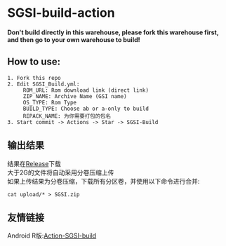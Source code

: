 # SGSI-build-action
**Don't build directly in this warehouse, please fork this warehouse first, and then go to your own warehouse to build!**

## How to use:
```
1. Fork this repo
2. Edit SGSI_Build.yml:
     ROM_URL: Rom download link (direct link)
     ZIP_NAME: Archive Name (GSI name)
     OS_TYPE: Rom Type  
     BUILD_TYPE: Choose ab or a-only to build
     REPACK_NAME: 为你需要打包的包名
3. Start commit -> Actions -> Star -> SGSI-Build
```
 
## 输出结果
结果在[Release](../../releases)下载  
大于2G的文件将自动采用分卷压缩上传  
如果上传结果为分卷压缩，下载所有分区卷，并使用以下命令进行合并:
```
cat upload/* > SGSI.zip
```

## 友情链接
Android R版:[Action-SGSI-build](https://github.com/XayahSuSuSu/Action-SGSI-build)
